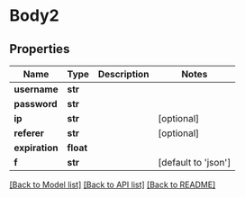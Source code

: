 # Body2

## Properties
Name | Type | Description | Notes
------------ | ------------- | ------------- | -------------
**username** | **str** |  | 
**password** | **str** |  | 
**ip** | **str** |  | [optional] 
**referer** | **str** |  | [optional] 
**expiration** | **float** |  | 
**f** | **str** |  | [default to 'json']

[[Back to Model list]](../README.md#documentation-for-models) [[Back to API list]](../README.md#documentation-for-api-endpoints) [[Back to README]](../README.md)

